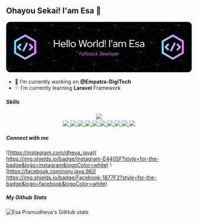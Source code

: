 ## Ohayou Sekai! I'am Esa  👋


![Esa Pramudheva](./img/banner.png)

- 🔭 I’m currently working on **@Empatra-DigiTech**
- ✨ I’m currently learning **Laravel** Framework
##### Skills
<p align="center">
  <a href="https://skillicons.dev">
    <img src="https://skillicons.dev/icons?i=git,laravel,figma,vscode,cloudflare,discord,unity" />
  </a>
  <br>
  <a href="https://skillicons.dev">
    <img src="https://img.shields.io/badge/Python-FFD43B?style=for-the-badge&logo=python&logoColor=blue">
<img src="https://img.shields.io/badge/C%2B%2B-00599C?style=for-the-badge&logo=c%2B%2B&logoColor=white">
<img src="https://img.shields.io/badge/C%23-239120?style=for-the-badge&logo=csharp&logoColor=white">
<img src="https://img.shields.io/badge/CSS3-1572B6?style=for-the-badge&logo=css3&logoColor=white">
<img src="https://img.shields.io/badge/HTML5-E34F26?style=for-the-badge&logo=html5&logoColor=white">
<img src="https://img.shields.io/badge/JavaScript-323330?style=for-the-badge&logo=javascript&logoColor=F7DF1E">
<img src="https://img.shields.io/badge/Numpy-777BB4?style=for-the-badge&logo=numpy&logoColor=white">
<img src="https://img.shields.io/badge/PHP-777BB4?style=for-the-badge&logo=php&logoColor=white">
<img src="https://img.shields.io/badge/Astro-0C1222?style=for-the-badge&logo=astro&logoColor=FDFDFE">
<img src="https://img.shields.io/badge/Laravel-FF2D20?style=for-the-badge&logo=laravel&logoColor=white">
  </a>
</p>


##### Connect with me
![https://instagram.com/dheva_jaya](    https://img.shields.io/badge/Instagram-E4405F?style=for-the-badge&logo=instagram&logoColor=white) ![https://facebook.com/rony.jaya.96](    https://img.shields.io/badge/Facebook-1877F2?style=for-the-badge&logo=facebook&logoColor=white)


##### My Github Stats

![Esa Pramudheva's GitHub stats](https://github-readme-stats.vercel.app/api?username=Dhevajaya&show_icons=true&theme=synthwave)
<!--
**Dhevajaya/Dhevajaya** is a ✨ _special_ ✨ repository because its `README.md` (this file) appears on your GitHub profile.

Here are some ideas to get you started:

- 🔭 I’m currently working on ...
- 🌱 I’m currently learning ...
- 👯 I’m looking to collaborate on ...
- 🤔 I’m looking for help with ...
- 💬 Ask me about ...
- 📫 How to reach me: ...
- 😄 Pronouns: ...
- ⚡ Fun fact: ...
-->
